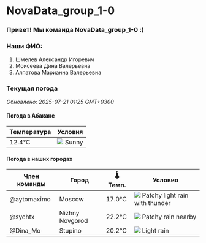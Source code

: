 # NovaData_group_1-0
### Привет! Мы команда NovaData_group_1-0 :)

### Наши ФИО:
1. Шмелев Александр Игоревич
2. Моисеева Дина Валерьевна
3. Алпатова Марианна Валерьевна

### Текущая погода
<!-- WEATHER:START -->
_Обновлено: 2025-07-21 01:25 GMT+0300_

#### Погода в Абакане

| Температура | Условия |
|-------------|----------|
| 12.4°C     | ![](https://cdn.weatherapi.com/weather/64x64/day/113.png) Sunny |

#### Погода в наших городах

| Член команды  | Город               | 🌡️ Темп.  | Условия          |
|---------------|---------------------|-----------|--------------------|
| @aytomaximo    | Moscow              |   17.0°C | ![](https://cdn.weatherapi.com/weather/64x64/night/386.png) Patchy light rain with thunder |
| @sychtx        | Nizhny Novgorod     |   22.2°C | ![](https://cdn.weatherapi.com/weather/64x64/night/176.png) Patchy rain nearby |
| @Dina_Mo       | Stupino             |   20.2°C | ![](https://cdn.weatherapi.com/weather/64x64/night/296.png) Light rain   |

<!-- WEATHER:END -->
